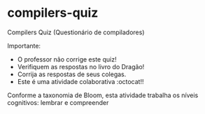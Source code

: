 # compilers-quiz
Compilers Quiz (Questionário de compiladores)

Importante: 
- O professor não corrige este quiz! 
- Verifiquem as respostas no livro do Dragão! 
- Corrija as respostas de seus colegas.
- Este é uma atividade colaborativa :octocat!!

Conforme a taxonomia de Bloom, esta atividade trabalha os níveis cognitivos: lembrar e compreender
